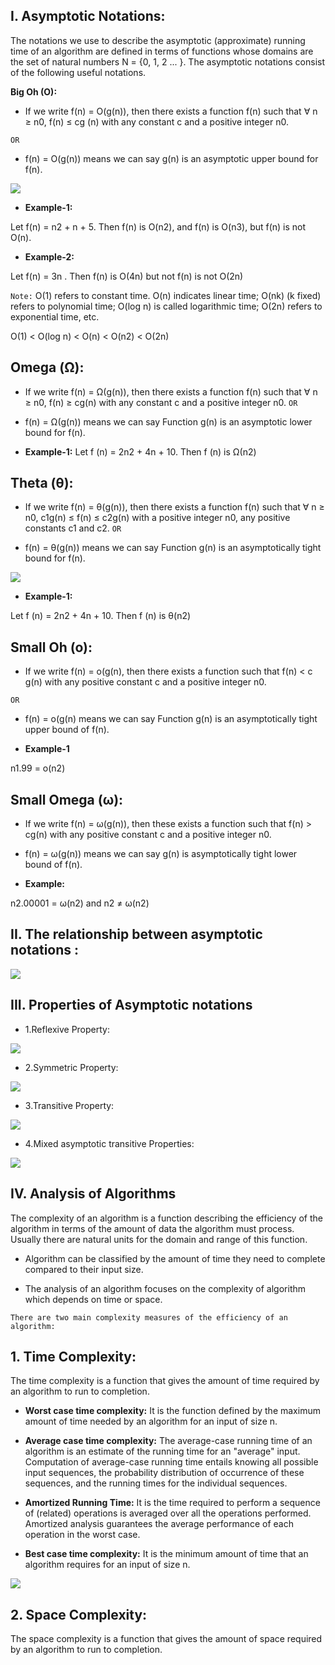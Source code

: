 ## I. Asymptotic Notations:

The notations we use to describe the asymptotic (approximate) running time of an algorithm are defined in terms of functions whose domains are the set of natural numbers 
N = {0, 1, 2 ... }.  The asymptotic notations consist of the following useful notations.


**Big Oh (O):**

 * If we write f(n) = O(g(n)), then there exists a function f(n) such that ∀ n ≥ n0, f(n) ≤ cg (n) with any constant c and a positive integer n0. 

  ```OR```

 * f(n) = O(g(n)) means we can say g(n) is an asymptotic upper bound for f(n).


 ![](https://grdp.co/cdn-cgi/image/width=500,height=500,quality=50,f=auto/https://gs-blog-images.grdp.co/gate-exam/wp-content/uploads/2015/11/27032649/Big-0.png)

 * **Example-1:**

 Let f(n) = n2 + n + 5. Then f(n) is O(n2), and f(n) is O(n3), but f(n) is not O(n).


 * **Example-2:**

 Let f(n) =  3n . Then f(n) is O(4n) but not f(n) is not O(2n)

 ```Note:``` 
 O(1) refers to constant time. O(n) indicates linear time; O(nk) (k fixed) refers to polynomial time; O(log n) is called logarithmic time; O(2n) refers to exponential time, etc.


O(1) < O(log n) < O(n) < O(n2) < O(2n)


## Omega (Ω): 

* If we write f(n) = Ω(g(n)), then there exists a function f(n) such that ∀ n ≥ n0,  f(n) ≥ cg(n) with any constant c and a positive integer n0.   ```OR```

* f(n) = Ω(g(n)) means we can say Function g(n) is an asymptotic lower bound for f(n).


* **Example-1:** Let f (n) = 2n2 + 4n + 10. Then f (n) is Ω(n2)



## Theta (θ):


* If we write f(n) = θ(g(n)), then there exists a function f(n) such that ∀ n ≥ n0,  c1g(n) ≤ f(n) ≤ c2g(n) with a positive integer n0, any positive constants c1 and c2.   ```OR```

* f(n) = θ(g(n)) means we can say Function g(n) is an asymptotically tight bound for f(n).

![](https://grdp.co/cdn-cgi/image/width=500,height=500,quality=50,f=auto/https://gs-blog-images.grdp.co/gate-exam/wp-content/uploads/2015/11/27032649/Big-theta.png)


* **Example-1:**

Let f (n) = 2n2 + 4n + 10. Then f (n) is θ(n2)

## Small Oh (o):  

* If we write f(n) = o(g(n), then there exists a function such that f(n) < c g(n) with any positive constant c and a positive integer n0.

```OR```

* f(n) = o(g(n) means we can say Function g(n) is an asymptotically tight upper bound of f(n).

* **Example-1**

n1.99 = o(n2)

## Small Omega (ω): 

* If we write f(n) = ω(g(n)), then these exists a function such that f(n) > cg(n) with any positive constant c and a positive integer n0.

* f(n) = ω(g(n)) means we can say g(n) is asymptotically tight lower bound of f(n).

* **Example:**

n2.00001 = ω(n2) and n2 ≠ ω(n2)


## II. The relationship between asymptotic notations :

![](https://grdp.co/cdn-cgi/image/width=500,height=500,quality=50,f=auto/https://gs-blog-images.grdp.co/gate-exam/wp-content/uploads/2015/11/27032649/Relationships-complexities.png)


## III. Properties of Asymptotic notations

* 1.Reflexive Property:

![](https://upload.wikimedia.org/wikipedia/commons/0/0b/GreaterThanOrEqualTo.png)


* 2.Symmetric Property:


![](https://gs-blog-images.grdp.co/gate-exam/wp-content/uploads/2015/11/27032649/Symmetry.png)


* 3.Transitive Property:


![](https://grdp.co/cdn-cgi/image/width=500,height=500,quality=50,f=auto/https://gs-blog-images.grdp.co/gate-exam/wp-content/uploads/2015/11/27032649/Trasitivity.png)


* 4.Mixed asymptotic transitive Properties:


![](https://grdp.co/cdn-cgi/image/width=500,height=500,quality=50,f=auto/https://gs-blog-images.grdp.co/gate-exam/wp-content/uploads/2015/11/27032649/Other-properties.png)



## IV. Analysis of Algorithms

The complexity of an algorithm is a function describing the efficiency of the algorithm in terms of the amount of data the algorithm must process. Usually there are natural units for the domain and range of this function.

* Algorithm can be classified by the amount of time they need to complete compared to their input size.

* The analysis of an algorithm focuses on the complexity of algorithm which depends on time or space.



```There are two main complexity measures of the efficiency of an algorithm:```

## 1. Time Complexity: 

The time complexity is a function that gives the amount of time required by an algorithm to run to completion.

* **Worst case time complexity:** It is the function defined by the maximum amount of time needed by an algorithm for an input of size n.


* **Average case time complexity:** The average-case running time of an algorithm is an estimate of the running time for an "average" input. Computation of average-case running time entails knowing all possible input sequences, the probability distribution of occurrence of these sequences, and the running times for the individual sequences.

* **Amortized Running Time:** It is the time required to perform a sequence of (related) operations is averaged over all the operations performed.  Amortized analysis guarantees the average performance of each operation in the worst case.

* **Best case time complexity:** It is the minimum amount of time that an algorithm requires for an input of size n.  

![](https://he-s3.s3.amazonaws.com/media/uploads/c950295.png)


## 2. Space Complexity: 

The space complexity is a function that gives the amount of space required by an algorithm to run to completion.



